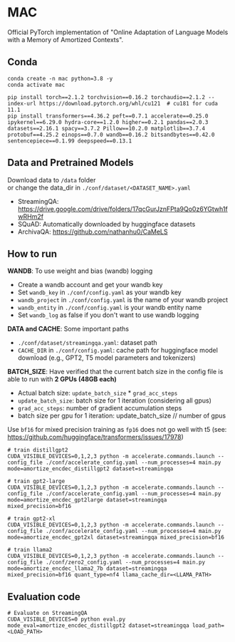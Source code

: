 # MAC
Official PyTorch implementation of "Online Adaptation of Language Models with a Memory of Amortized Contexts".

## Conda
```
conda create -n mac python=3.8 -y
conda activate mac

pip install torch==2.1.2 torchvision==0.16.2 torchaudio==2.1.2 --index-url https://download.pytorch.org/whl/cu121  # cu181 for cuda 11.1
pip install transformers==4.36.2 peft==0.7.1 accelerate==0.25.0 ipykernel==6.29.0 hydra-core==1.2.0 higher==0.2.1 pandas==2.0.3 datasets==2.16.1 spacy==3.7.2 Pillow==10.2.0 matplotlib==3.7.4 protobuf==4.25.2 einops==0.7.0 wandb==0.16.2 bitsandbytes==0.42.0 sentencepiece==0.1.99 deepspeed==0.13.1
```

## Data and Pretrained Models

Download data to `/data` folder\
or change the data_dir in `./conf/dataset/<DATASET_NAME>.yaml`
- StreamingQA: https://drive.google.com/drive/folders/17qcGurJznFPta9Qo0z6YGtwh1fwRHm2f
- SQuAD: Automatically downloaded by huggingface datasets
- ArchivaQA: https://github.com/nathanhu0/CaMeLS

## How to run

**WANDB**: To use weight and bias (wandb) logging
- Create a wandb account and get your wandb key
- Set `wandb_key` in `./conf/config.yaml` as your wandb key
- `wandb_project` in `./conf/config.yaml` is the name of your wandb project
- `wandb_entity` in `./conf/config.yaml` is your wandb entity name
- Set `wandb_log` as false if you don't want to use wandb logging

**DATA and CACHE**: Some important paths
- `./conf/dataset/streamingqa.yaml`: dataset path
- `CACHE_DIR` in `./conf/config.yaml`: cache path for huggingface model download (e.g., GPT2, T5 model parameters and tokenizers)

**BATCH_SIZE**: Have verified that the current batch size in the config file is able to run with **2 GPUs (48GB each)**
- Actual batch size: `update_batch_size` * `grad_acc_steps`
- `update_batch_size`: batch size for 1 iteration (considering all gpus)
- `grad_acc_steps`: number of gradient accumulation steps
- batch size per gpu for 1 iteration: update_batch_size // number of gpus

Use `bf16` for mixed precision training as `fp16` does not go well with t5 (see: https://github.com/huggingface/transformers/issues/17978)

```
# train distillgpt2
CUDA_VISIBLE_DEVICES=0,1,2,3 python -m accelerate.commands.launch --config_file ./conf/accelerate_config.yaml --num_processes=4 main.py mode=amortize_encdec_distillgpt2 dataset=streamingqa

# train gpt2-large
CUDA_VISIBLE_DEVICES=0,1,2,3 python -m accelerate.commands.launch --config_file ./conf/accelerate_config.yaml --num_processes=4 main.py mode=amortize_encdec_gpt2large dataset=streamingqa mixed_precision=bf16 

# train gpt2-xl
CUDA_VISIBLE_DEVICES=0,1,2,3 python -m accelerate.commands.launch --config_file ./conf/accelerate_config.yaml --num_processes=4 main.py mode=amortize_encdec_gpt2xl dataset=streamingqa mixed_precision=bf16 

# train llama2
CUDA_VISIBLE_DEVICES=0,1,2,3 python -m accelerate.commands.launch --config_file ./conf/zero2_config.yaml --num_processes=4 main.py mode=amortize_encdec_llama2_7b dataset=streamingqa mixed_precision=bf16 quant_type=nf4 llama_cache_dir=<LLAMA_PATH>
```

## Evaluation code
```
# Evaluate on StreamingQA
CUDA_VISIBLE_DEVICES=0 python eval.py mode_eval=amortize_encdec_distillgpt2 dataset=streamingqa load_path=<LOAD_PATH>
```

